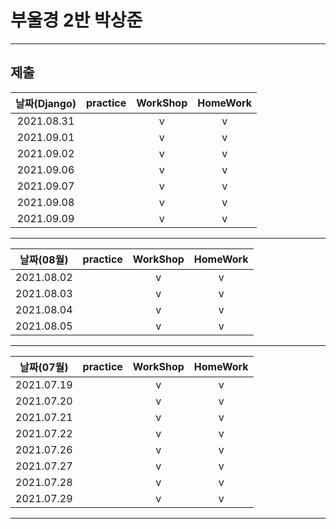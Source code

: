 # 부울경 2반 박상준

---
## 제출
| 날짜(Django) | practice | WorkShop | HomeWork |
| :----------: | :------: | :------: | :------: |
|  2021.08.31  |          |    v     |    v     |
|  2021.09.01  |          |    v     |    v     |
|  2021.09.02  |          |    v     |    v     |
|  2021.09.06  |          |    v     |    v     |
|  2021.09.07  |          |    v     |    v     |
|  2021.09.08  |          |    v     |    v     |
|  2021.09.09  |          |    v     |    v     |
---
| 날짜(08월) | practice | WorkShop | HomeWork |
| :--------: | :------: | :------: | :------: |
| 2021.08.02 |          |    v     |    v     |
| 2021.08.03 |          |    v     |    v     |
| 2021.08.04 |          |    v     |    v     |
| 2021.08.05 |          |    v     |    v     |
---
| 날짜(07월) | practice | WorkShop | HomeWork |
| :--------: | :------: | :------: | :------: |
| 2021.07.19 |          |    v     |    v     |
| 2021.07.20 |          |    v     |    v     |
| 2021.07.21 |          |    v     |    v     |
| 2021.07.22 |          |    v     |    v     |
| 2021.07.26 |          |    v     |    v     |
| 2021.07.27 |          |    v     |    v     |
| 2021.07.28 |          |    v     |    v     |
| 2021.07.29 |          |    v     |    v     |

---

